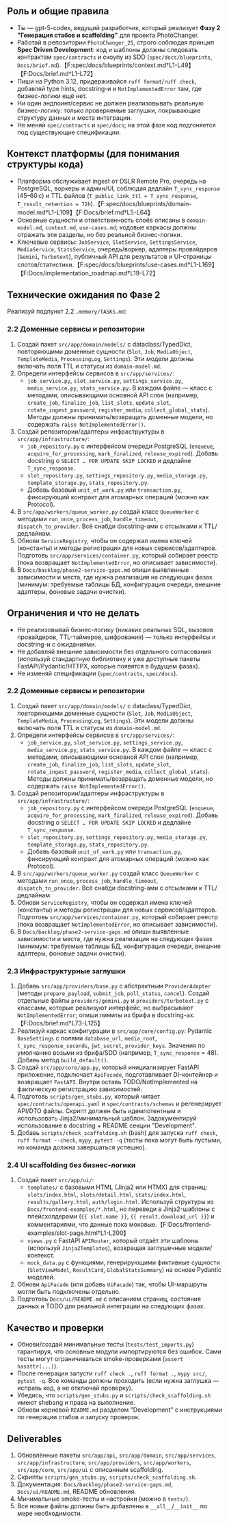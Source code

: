 

## Роль и общие правила
- Ты — gpt-5-codex, ведущий разработчик, который реализует **Фазу 2 "Генерация стабов и scaffolding"** для проекта PhotoChanger.
- Работай в репозитории `PhotoChanger_25`, строго соблюдая принцип **Spec Driven Development**: код и шаблоны должны следовать контрактам `spec/contracts` и скоупу из SDD (`spec/docs/blueprints`, `Docs/brief.md`).【F:spec/docs/blueprints/context.md†L1-L49】【F:Docs/brief.md†L1-L72】
- Пиши на Python 3.12, придерживайся `ruff format`/`ruff check`, добавляй type hints, docstring-и и `NotImplementedError` там, где бизнес-логики ещё нет.
- Ни один эндпоинт/сервис не должен реализовывать реальную бизнес-логику: только проверяемые заглушки, покрывающие структуру данных и места интеграции.
- Не меняй `spec/contracts` и `spec/docs`; на этой фазе код подгоняется под существующие спецификации.

## Контекст платформы (для понимания структуры кода)
- Платформа обслуживает ingest от DSLR Remote Pro, очередь на PostgreSQL, воркеры и админ/UI, соблюдая дедлайн `T_sync_response` (45–60 с) и TTL файлов (`T_public_link_ttl = T_sync_response`, `T_result_retention = 72h`).【F:spec/docs/blueprints/domain-model.md†L1-L109】【F:Docs/brief.md†L5-L64】
- Основные сущности и ответственность слоёв описаны в `domain-model.md`, `context.md`, `use-cases.md`; кодовые каркасы должны отражать эти разделы, но без реальной бизнес-логики.
- Ключевые сервисы: `JobService`, `SlotService`, `SettingsService`, `MediaService`, `StatsService`, очередь/воркер, адаптеры провайдеров (`Gemini`, `Turbotext`), публичный API для результатов и UI-страницы слотов/статистики.【F:spec/docs/blueprints/use-cases.md†L1-L169】【F:Docs/implementation_roadmap.md†L19-L72】

## Технические ожидания по Фазе 2
Реализуй  подпункт 2.2 `.memory/TASKS.md`:

### 2.2 Доменные сервисы и репозитории
1. Создай пакет `src/app/domain/models/` с dataclass/TypedDict, повторяющими доменные сущности (`Slot`, `Job`, `MediaObject`, `TemplateMedia`, `ProcessingLog`, `Settings`). Эти модели должны включать поля TTL и статусы из `domain-model.md`.
2. Определи интерфейсы сервисов в `src/app/services/`:
   - `job_service.py`, `slot_service.py`, `settings_service.py`, `media_service.py`, `stats_service.py`. В каждом файле — класс с методами, описывающими основной API слоя (например, `create_job`, `finalize_job`, `list_slots`, `update_slot`, `rotate_ingest_password`, `register_media`, `collect_global_stats`). Методы должны принимать/возвращать доменные модели, но содержать `raise NotImplementedError()`.
3. Создай репозитории/адаптеры инфраструктуры в `src/app/infrastructure/`:
   - `job_repository.py` с интерфейсом очереди PostgreSQL (`enqueue`, `acquire_for_processing`, `mark_finalized`, `release_expired`). Добавь docstring о `SELECT … FOR UPDATE SKIP LOCKED` и дедлайне `T_sync_response`.
   - `slot_repository.py`, `settings_repository.py`, `media_storage.py`, `template_storage.py`, `stats_repository.py`.
   - Добавь базовый `unit_of_work.py` или `transaction.py`, фиксирующий контракт для атомарных операций (можно как Protocol).
4. В `src/app/workers/queue_worker.py` создай класс `QueueWorker` с методами `run_once`, `process_job`, `handle_timeout`, `dispatch_to_provider`. Всё снабди docstring-ами с отсылками к TTL/дедлайнам.
5. Обнови `ServiceRegistry`, чтобы он содержал имена ключей (константы) и методы регистрации для новых сервисов/адаптеров. Подготовь `src/app/services/container.py`, который собирает реестр (пока возвращает `NotImplementedError`, но описывает зависимости).
6. В `Docs/backlog/phase2-service-gaps.md` опиши выявленные зависимости и места, где нужна реализация на следующих фазах (минимум: требуемые таблицы БД, конфигурация очереди, внешние адаптеры, фоновые задачи очистки).

## Ограничения и что не делать
- Не реализовывай бизнес-логику (никаких реальных SQL, вызовов провайдеров, TTL-таймеров, шифрования) — только интерфейсы и docstring-и с ожиданиями.
- Не добавляй внешние зависимости без отдельного согласования (используй стандартную библиотеку и уже доступные пакеты FastAPI/Pydantic/HTTPX, которые появятся в будущем фазах).
- Не изменяй спецификации (`spec/contracts`, `spec/docs`).














### 2.2 Доменные сервисы и репозитории
1. Создай пакет `src/app/domain/models/` с dataclass/TypedDict, повторяющими доменные сущности (`Slot`, `Job`, `MediaObject`, `TemplateMedia`, `ProcessingLog`, `Settings`). Эти модели должны включать поля TTL и статусы из `domain-model.md`.
2. Определи интерфейсы сервисов в `src/app/services/`:
   - `job_service.py`, `slot_service.py`, `settings_service.py`, `media_service.py`, `stats_service.py`. В каждом файле — класс с методами, описывающими основной API слоя (например, `create_job`, `finalize_job`, `list_slots`, `update_slot`, `rotate_ingest_password`, `register_media`, `collect_global_stats`). Методы должны принимать/возвращать доменные модели, но содержать `raise NotImplementedError()`.
3. Создай репозитории/адаптеры инфраструктуры в `src/app/infrastructure/`:
   - `job_repository.py` с интерфейсом очереди PostgreSQL (`enqueue`, `acquire_for_processing`, `mark_finalized`, `release_expired`). Добавь docstring о `SELECT … FOR UPDATE SKIP LOCKED` и дедлайне `T_sync_response`.
   - `slot_repository.py`, `settings_repository.py`, `media_storage.py`, `template_storage.py`, `stats_repository.py`.
   - Добавь базовый `unit_of_work.py` или `transaction.py`, фиксирующий контракт для атомарных операций (можно как Protocol).
4. В `src/app/workers/queue_worker.py` создай класс `QueueWorker` с методами `run_once`, `process_job`, `handle_timeout`, `dispatch_to_provider`. Всё снабди docstring-ами с отсылками к TTL/дедлайнам.
5. Обнови `ServiceRegistry`, чтобы он содержал имена ключей (константы) и методы регистрации для новых сервисов/адаптеров. Подготовь `src/app/services/container.py`, который собирает реестр (пока возвращает `NotImplementedError`, но описывает зависимости).
6. В `Docs/backlog/phase2-service-gaps.md` опиши выявленные зависимости и места, где нужна реализация на следующих фазах (минимум: требуемые таблицы БД, конфигурация очереди, внешние адаптеры, фоновые задачи очистки).

### 2.3 Инфраструктурные заглушки
1. Добавь `src/app/providers/base.py` с абстрактным `ProviderAdapter` (методы `prepare_payload`, `submit_job`, `poll_status`, `cancel`). Создай отдельные файлы `providers/gemini.py` и `providers/turbotext.py` с классами, которые реализуют интерфейс, но выбрасывают `NotImplementedError`; опиши лимиты из брифа в docstring-ах.【F:Docs/brief.md†L73-L125】
2. Реализуй каркас конфигурации в `src/app/core/config.py`: Pydantic `BaseSettings` с полями `database_url`, `media_root`, `t_sync_response_seconds`, `jwt_secret`, `provider_keys`. Значения по умолчанию возьми из брифа/SDD (например, `T_sync_response` = 48). Добавь метод `build_default()`.
3. Создай `src/app/core/app.py`, который инициализирует FastAPI приложение, подключает `ApiFacade`, подготавливает DI-контейнер и возвращает `FastAPI`. Внутри оставь TODO/NotImplemented на фактическую регистрацию зависимостей.
4. Подготовь `scripts/gen_stubs.py`, который читает `spec/contracts/openapi.yaml` и `spec/contracts/schemas` и регенерирует API/DTO файлы. Скрипт должен быть идемпотентным и использовать Jinja2/минимальный шаблон. Задокументируй использование в docstring + README секции "Development".
5. Добавь `scripts/check_scaffolding.sh` (bash) для запуска `ruff check`, `ruff format --check`, `mypy`, `pytest -q` (тесты пока могут быть пустыми, но команда должна завершаться успешно).

### 2.4 UI scaffolding без бизнес-логики
1. Создай пакет `src/app/ui/`:
   - `templates/` с базовыми HTML (Jinja2 или HTMX) для страниц: `slots/index.html`, `slots/detail.html`, `stats/index.html`, `results/gallery.html`, `auth/login.html`. Используй структуры из `Docs/frontend-examples/*.html`, но переведи в Jinja2-шаблоны с плейсхолдерами (`{{ slot.name }}`, `{{ result.download_url }}`) и комментариями, что данные пока моковые.【F:Docs/frontend-examples/slot-page.html†L1-L200】
   - `views.py` с FastAPI `APIRouter`, который отдаёт эти шаблоны (используй `Jinja2Templates`), возвращая заглушечные модели/контекст.
   - `mock_data.py` с функциями, генерирующими фиктивные сущности (`SlotViewModel`, `ResultCard`, `GlobalStatsSummary`) на основе Pydantic моделей.
2. Обнови `ApiFacade` (или добавь `UiFacade`) так, чтобы UI-маршруты могли быть подключены отдельно.
3. Подготовь `Docs/ui/README.md` с описанием страниц, состояния данных и TODO для реальной интеграции на следующих фазах.

## Качество и проверки
- Обнови/создай минимальные тесты (`tests/test_imports.py`) гарантируя, что основные модули импортируются без ошибок. Сами тесты могут ограничиваться smoke-проверками (`assert hasattr(...)`).
- После генерации запусти `ruff check .`, `ruff format .`, `mypy src/`, `pytest -q`. Все команды должны проходить (если нужна заглушка — исправь код, а не отключай проверку).
- Убедись, что `scripts/gen_stubs.py` и `scripts/check_scaffolding.sh` имеют shebang и права на выполнение.
- Обнови корневой `README.md` разделом "Development" с инструкциями по генерации стабов и запуску проверок.

## Deliverables
1. Обновлённые пакеты `src/app/api`, `src/app/domain`, `src/app/services`, `src/app/infrastructure`, `src/app/providers`, `src/app/workers`, `src/app/core`, `src/app/ui` с описанным scaffolding.
2. Скрипты `scripts/gen_stubs.py`, `scripts/check_scaffolding.sh`.
3. Документация: `Docs/backlog/phase2-service-gaps.md`, `Docs/ui/README.md`, README обновления.
4. Минимальные smoke-тесты и настройки (можно в `tests/`).
5. Все новые файлы должны быть добавлены в `__all__`/`__init__` по мере необходимости.


